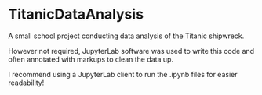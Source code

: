 # TitanicDataAnalysis
A small school project conducting data analysis of the Titanic shipwreck.

However not required, JupyterLab software was used to write this code and often annotated with markups to clean the data up. 

I recommend using a JupyterLab client to run the .ipynb files for easier readability!
